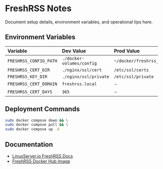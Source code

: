 # FreshRSS Notes

Document setup details, environment variables, and operational tips here.

## Environment Variables

| Variable                  | Dev Value                     | Prod Value                    |
| :------------------------ | :---------------------------- | :---------------------------- |
| `FRESHRSS_CONFIG_PATH`    | `./docker-volumes/config`     | `~/docker/freshrss_config`    |
| `FRESHRSS_CERT_DIR`       | `./nginx/ssl/cert`            | `/etc/ssl/certs`              |
| `FRESHRSS_KEY_DIR`        | `./nginx/ssl/private`         | `/etc/ssl/private`            |
| `FRESHRSS_CERT_DOMAIN`    | `freshrss.local`              | -                              |
| `FRESHRSS_CERT_DAYS`      | `365`                         | -                              |

## Deployment Commands

```bash
sudo docker compose down && \
sudo docker compose pull && \
sudo docker compose up -d
```

## Documentation

- [LinuxServer.io FreshRSS Docs](https://docs.linuxserver.io/images/docker-freshrss)
- [FreshRSS Docker Hub Image](https://hub.docker.com/r/linuxserver/freshrss)
